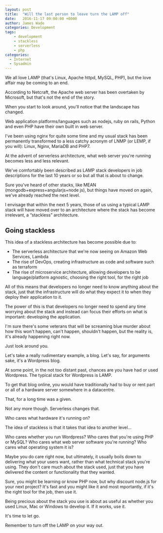```yaml
---
layout: post
title:  "Will the last person to leave turn the LAMP off"
date:   2016-11-17 09:00:00 +0000
author: James Wade
categories: Development
tags:
    - development
    - stackless
    - serverless
    - php
categories:
  - Internet
  - Sysadmin
---
```


We all love LAMP (that's Linux, Apache httpd, MySQL, PHP), but the love affair may be coming to an end.

According to Netcraft, the Apache web server has been overtaken by Microsoft, but that's not the end of the story.

When you start to look around, you'll notice that the landscape has changed.

<!--more-->

Web application platforms/languages such as nodejs, ruby on rails, Python and even PHP have their own built in web server.

I've been using nginx for quite some time and my usual stack has been permanently transformed to a less catchy acronym of LNMP (or LEMP, if you will): Linux, Nginx, MariaDB and PHP7.

At the advent of serverless architecture, what web server you're running becomes less and less relevant.

We've comfortably been described as LAMP stack developers in job descriptions for the last 10 years or so but all that is about to change.

Sure you've heard of other stacks, like MEAN (mongodb+express+angularjs+node js), but things have moved on again, we've already reached the next level.

I envisage that within the next 5 years, those of us using a typical LAMP stack will have moved over to an architecture where the stack has become irrelevant, a “stackless” architecture.

## Going stackless

This idea of a stackless architecture has become possible due to:

* The serverless architecture that we're now seeing on Amazon Web Services, Lambda
* The rise of DevOps, creating infrastructure as code and software such as terraform
* The rise of microservice architecture, allowing developers to be language/platform agnostic, choosing the right tool, for the right job

All of this means that developers no longer need to know anything about the stack, just that the infrastructure will do what they expect it to when they deploy their application to it.

The power of this is that developers no longer need to spend any time worrying about the stack and instead can focus their efforts on what is important: developing the application.

I'm sure there's some veterans that will be screaming blue murder about how this won't happen, can't happen, shouldn't happen, but the reality is, it's already happening right now.

Just look around you.

Let's take a really rudimentary example, a blog. Let's say, for arguments sake, it's a Wordpress blog.

At some point, in the not too distant past, chances are you have had or used Wordpress. The typical stack for Wordpress is LAMP.

To get that blog online, you would have traditionally had to buy or rent part or all of a hardware server somewhere in a datacentre.

That, for a long time was a given. 

Not any more though. Serverless changes that.

Who cares what hardware it's running on?

The idea of stackless is that it takes that idea to another level…

Who cares whether you run Wordpress? Who cares that you're using PHP or MySQL? Who cares what web server software you're running? Who cares what operating system it is?

Maybe you do care right now, but ultimately, it usually boils down to delivering what your users want, rather than what technical stack you're using. They don't care much about the stack used, just that you have delivered the content or functionality that they wanted.

Sure, you might be learning or know PHP now, but why discount node.js for your next project? It's fast and you might like it and most mportantly, if it's the right tool for the job, then use it.

Being precious about the stack you use is about as useful as whether you used Linux, Mac or Windows to develop it. If it works, use it.

It's time to let go.

Remember to turn off the LAMP on your way out.